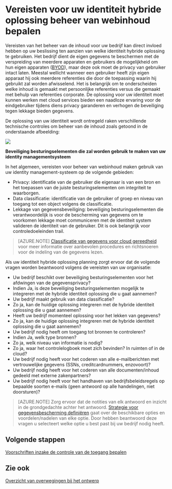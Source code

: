 <properties
    pageTitle="Azure Active Directory hybride identiteit ontwerpoverwegingen - vereisten voor beheer van webinhoud bepalen | Microsoft Azure"
    description="Biedt inzicht in de vereisten van het beheer van de inhoud van uw bedrijf bepalen. Meestal wellicht wanneer een gebruiker heeft zijn eigen apparaat hij ook meerdere referenties die door de toepassing waarin hij gebruikt zal worden afwisselend. Het is belangrijk om te onderscheiden welke inhoud is gemaakt met persoonlijke referenties versus die gemaakt met behulp van referenties corporate. De oplossing voor uw identiteit moet kunnen werken met cloud services bieden een naadloze ervaring voor de eindgebruiker tijdens diens privacy garanderen en verhogen de beveiliging tegen lekkage bieden gegevens."
    documentationCenter=""
    services="active-directory"
    authors="billmath"
    manager="femila"
    editor=""/>

<tags
    ms.service="active-directory"
    ms.devlang="na"
    ms.topic="article"
    ms.tgt_pltfrm="na"
    ms.workload="identity" 
    ms.date="08/08/2016"
    ms.author="billmath"/>

# <a name="determine-content-management-requirements-for-your-hybrid-identity-solution"></a>Vereisten voor uw identiteit hybride oplossing beheer van webinhoud bepalen

Vereisten van het beheer van de inhoud voor uw bedrijf kan direct invloed hebben op uw beslissing ten aanzien van welke identiteit hybride oplossing te gebruiken. Het bedrijf dient de eigen gegevens te beschermen met de verspreiding van meerdere apparaten en gebruikers de mogelijkheid om hun eigen apparaten ([BYOD](http://aka.ms/byodcg)), maar deze ook moet de privacy van gebruiker intact laten. Meestal wellicht wanneer een gebruiker heeft zijn eigen apparaat hij ook meerdere referenties die door de toepassing waarin hij gebruikt zal worden afwisselend. Het is belangrijk om te onderscheiden welke inhoud is gemaakt met persoonlijke referenties versus die gemaakt met behulp van referenties corporate. De oplossing voor uw identiteit moet kunnen werken met cloud services bieden een naadloze ervaring voor de eindgebruiker tijdens diens privacy garanderen en verhogen de beveiliging tegen lekkage bieden gegevens. 

De oplossing van uw identiteit wordt ontregeld raken verschillende technische controles om beheer van de inhoud zoals getoond in de onderstaande afbeelding:
 
![](./media/hybrid-id-design-considerations/securitycontrols.png)

**Beveiliging besturingselementen die zal worden gebruik te maken van uw identity managementsysteem**

In het algemeen, vereisten voor beheer van webinhoud maken gebruik van uw identity management-systeem op de volgende gebieden:

- Privacy: identificatie van de gebruiker die eigenaar is van een bron en het toepassen van de juiste besturingselementen om integriteit te waarborgen.
- Data classificatie: identificatie van de gebruiker of groep en niveau van toegang tot een object volgens de classificatie. 
- Lekkage van gegevensbeveiliging: beveiliging besturingselementen die verantwoordelijk is voor de bescherming van gegevens om te voorkomen lekkage moet communiceren met de identiteit system valideren de identiteit van de gebruiker. Dit is ook belangrijk voor controledoeleinden trail.

>[AZURE.NOTE]
[Classificatie van gegevens voor cloud gereedheid](http://download.microsoft.com/download/0/A/3/0A3BE969-85C5-4DD2-83B6-366AA71D1FE3/Data-Classification-for-Cloud-Readiness.pdf) voor meer informatie over aanbevolen procedures en richtsnoeren voor de indeling van de gegevens lezen.

Als uw identiteit hybride oplossing planning zorgt ervoor dat de volgende vragen worden beantwoord volgens de vereisten van uw organisatie:

- Uw bedrijf beschikt over beveiliging besturingselementen voor het afdwingen van de gegevensprivacy?
 - Indien Ja, is deze beveiliging besturingselementen mogelijk te integreren met de hybride identiteit oplossing die u gaat aannemen?
- Uw bedrijf maakt gebruik van data classificatie?
 - Zo ja, kan de huidige oplossing integreren met de hybride identiteit oplossing die u gaat aannemen?
- Heeft uw bedrijf momenteel oplossing voor het lekken van gegevens? 
 - Zo ja, kan de huidige oplossing integreren met de hybride identiteit oplossing die u gaat aannemen?
- Uw bedrijf nodig heeft om toegang tot bronnen te controleren?
 - Indien Ja, welk type bronnen?
 - Zo ja, welk niveau van informatie is nodig?
 - Zo ja, waar het controlelogboek moet zich bevinden? In ruimten of in de cloud?
- Uw bedrijf nodig heeft voor het coderen van alle e-mailberichten met vertrouwelijke gegevens (SSNs, creditcardnummers, enzovoort)?
- Uw bedrijf nodig heeft voor het coderen van alle documenten/inhoud gedeeld met externe zakenpartners?
- Uw bedrijf nodig heeft voor het handhaven van bedrijfsbeleidsregels op bepaalde soorten e-mails (geen antwoord op alle handelingen, niet doorsturen)?
 
>[AZURE.NOTE]
Zorg ervoor dat de notities van elk antwoord en inzicht in de grondgedachte achter het antwoord. [Strategie voor gegevensbescherming definiëren](active-directory-hybrid-identity-design-considerations-data-protection-strategy.md) gaat over de beschikbare opties en voordelen/nadelen van elke optie.  Door hebben beantwoord deze vragen u selecteert welke optie u best past bij uw bedrijf nodig heeft.


## <a name="next-steps"></a>Volgende stappen
[Voorschriften inzake de controle van de toegang bepalen](active-directory-hybrid-identity-design-considerations-accesscontrol-requirements.md)

## <a name="see-also"></a>Zie ook
[Overzicht van overwegingen bij het ontwerp](active-directory-hybrid-identity-design-considerations-overview.md)
